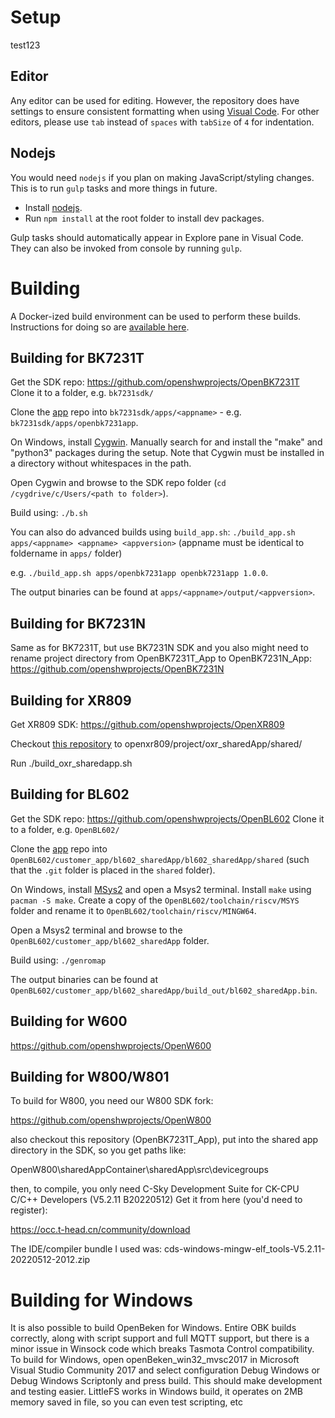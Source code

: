 # Setup

test123

## Editor

Any editor can be used for editing. However, the repository does have settings to ensure consistent formatting when using [Visual Code](https://code.visualstudio.com/). For other editors, please use `tab` instead of `spaces` with `tabSize` of `4` for indentation.

## Nodejs

You would need `nodejs` if you plan on making JavaScript/styling changes. This is to run `gulp` tasks and more things in future.

- Install [nodejs](https://nodejs.org/en/).
- Run `npm install` at the root folder to install dev packages.

Gulp tasks should automatically appear in Explore pane in Visual Code. They can also be invoked from console by running `gulp`.

# Building
A Docker-ized build environment can be used to perform these builds. Instructions for doing so are [available here](./docker/README.md).

## Building for BK7231T

Get the SDK repo:
https://github.com/openshwprojects/OpenBK7231T
Clone it to a folder, e.g. `bk7231sdk/`

Clone the [app](https://github.com/openshwprojects/OpenBK7231T_App) repo into `bk7231sdk/apps/<appname>` - e.g. `bk7231sdk/apps/openbk7231app`.

On Windows, install [Cygwin](https://www.cygwin.com). Manually search for and install the "make" and "python3" packages during the setup. Note that Cygwin must be installed in a directory without whitespaces in the path.

Open Cygwin and browse to the SDK repo folder (`cd /cygdrive/c/Users/<path to folder>`).

Build using:
`./b.sh`

You can also do advanced builds using `build_app.sh`:
`./build_app.sh apps/<appname> <appname> <appversion>`
(appname must be identical to foldername in `apps/` folder)

e.g. `./build_app.sh apps/openbk7231app openbk7231app 1.0.0`.

The output binaries can be found at `apps/<appname>/output/<appversion>`.

## Building for BK7231N

Same as for BK7231T, but use BK7231N SDK and you also might need to rename project directory from OpenBK7231T_App to OpenBK7231N_App:
https://github.com/openshwprojects/OpenBK7231N

## Building for XR809

Get XR809 SDK:
https://github.com/openshwprojects/OpenXR809

Checkout [this repository](https://github.com/openshwprojects/OpenBK7231T_App) to openxr809/project/oxr_sharedApp/shared/

Run ./build_oxr_sharedapp.sh

## Building for BL602

Get the SDK repo:
https://github.com/openshwprojects/OpenBL602
Clone it to a folder, e.g. `OpenBL602/`

Clone the [app](https://github.com/openshwprojects/OpenBK7231T_App) repo into `OpenBL602/customer_app/bl602_sharedApp/bl602_sharedApp/shared` (such that the `.git` folder is placed in the `shared` folder).

On Windows, install [MSys2](https://www.msys2.org/) and open a Msys2 terminal. Install `make` using `pacman -S make`.
Create a copy of the `OpenBL602/toolchain/riscv/MSYS` folder and rename it to `OpenBL602/toolchain/riscv/MINGW64`.

Open a Msys2 terminal and browse to the `OpenBL602/customer_app/bl602_sharedApp` folder.

Build using:
`./genromap`

The output binaries can be found at `OpenBL602/customer_app/bl602_sharedApp/build_out/bl602_sharedApp.bin`.

## Building for W600

https://github.com/openshwprojects/OpenW600

## Building for W800/W801

To build for W800, you need our W800 SDK fork:

https://github.com/openshwprojects/OpenW800

also checkout this repository (OpenBK7231T_App), put into the shared app directory in the SDK, so you get paths like:

OpenW800\sharedAppContainer\sharedApp\src\devicegroups

then, to compile, you only need C-Sky Development Suite for CK-CPU C/C++ Developers (V5.2.11 B20220512)
Get it from here (you'd need to register):

https://occ.t-head.cn/community/download

The IDE/compiler bundle I used was: cds-windows-mingw-elf_tools-V5.2.11-20220512-2012.zip

  
# Building for Windows
  
It is also possible to build OpenBeken for Windows. Entire OBK builds correctly, along with script support and full MQTT support, but there is a minor issue in Winsock code which breaks Tasmota Control compatibility. To build for Windows, open openBeken_win32_mvsc2017 in Microsoft Visual Studio Community 2017 and select configuration Debug Windows or Debug Windows Scriptonly and press build.
This should make development and testing easier.
LittleFS works in Windows build, it operates on 2MB memory saved in file, so you can even test scripting, etc
